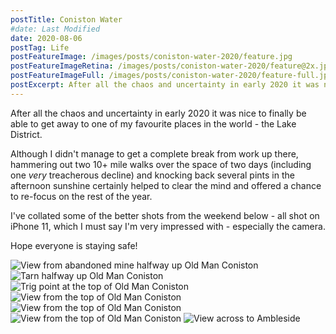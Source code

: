 ```yaml
---
postTitle: Coniston Water 
#date: Last Modified
date: 2020-08-06
postTag: Life
postFeatureImage: /images/posts/coniston-water-2020/feature.jpg
postFeatureImageRetina: /images/posts/coniston-water-2020/feature@2x.jpg
postFeatureImageFull: /images/posts/coniston-water-2020/feature-full.jpg
postExcerpt: After all the chaos and uncertainty in early 2020 it was nice to finally be able to get away to one of my favourite places in the world - the Lake District.
---
```


After all the chaos and uncertainty in early 2020 it was nice to finally be able to get away to one of my favourite places in the world - the Lake District.

Although I didn't manage to get a complete break from work up there, hammering out two 10+ mile walks over the space of two days (including one *very* treacherous decline) and knocking back several pints in the afternoon sunshine certainly helped to clear the mind and offered a chance to re-focus on the rest of the year.

I've collated some of the better shots from the weekend below - all shot on iPhone 11, which I must say I'm very impressed with - especially the camera.

Hope everyone is staying safe!

<div class="basic-slider-auto">
    <img src="/images/posts/coniston-water-2020/1.jpg" srcset="/images/posts/coniston-water-2020/1@2x.jpg 2x" alt="View from abandoned mine halfway up Old Man Coniston">
    <img src="/images/posts/coniston-water-2020/2.jpg" srcset="/images/posts/coniston-water-2020/2@2x.jpg 2x" alt="Tarn halfway up Old Man Coniston">
    <img src="/images/posts/coniston-water-2020/3.jpg" srcset="/images/posts/coniston-water-2020/3@2x.jpg 2x" alt="Trig point at the top of Old Man Coniston">
    <img src="/images/posts/coniston-water-2020/4.jpg" srcset="/images/posts/coniston-water-2020/4@2x.jpg 2x" alt="View from the top of Old Man Coniston">
    <img src="/images/posts/coniston-water-2020/5.jpg" srcset="/images/posts/coniston-water-2020/5@2x.jpg 2x" alt="View from the top of Old Man Coniston">
    <img src="/images/posts/coniston-water-2020/6.jpg" srcset="/images/posts/coniston-water-2020/6@2x.jpg 2x" alt="View from the top of Old Man Coniston">
    <img src="/images/posts/coniston-water-2020/7.jpg" srcset="/images/posts/coniston-water-2020/7@2x.jpg 2x" alt="View across to Ambleside">
</div>